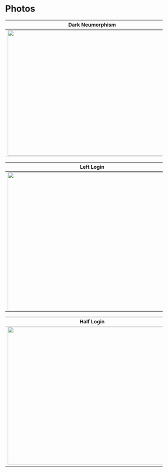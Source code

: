 # Photos
Dark Neumorphism           |
:-------------------------:|
<a href="https://www.bulmasites.com/demo/Dark-SoftUi"> <img src="https://www.bulmasites.com/assets/DarkSoftUI.png" height="400" width="540"> </a>  |

Left Login           |  Brave Browser Login
:-------------------------:|:-------------------------:
<a href="https://www.bulmasites.com/demo/Left-Login"> <img src="https://www.bulmasites.com/assets/Left-Login.png" height="440" width="540"> </a>  |  <a href="https://www.bulmasites.com/demo/brave-login"> <img src="https://www.bulmasites.com/assets/Brave-Login.png" height="440" width="540"> </a>

Half Login           |  Crypto Page
:-------------------------:|:-------------------------:
<a href="https://www.bulmasites.com/demo/Half-Login"> <img src="https://www.bulmasites.com/assets/Half-Login.png" height="440" width="540"> </a>  |  <a href="https://www.bulmasites.com/demo/Crypto"> <img src="https://www.bulmasites.com/assets/Crypto.png" height="440" width="540"> </a>
